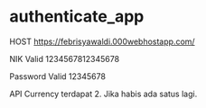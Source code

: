 # authenticate_app
HOST https://febrisyawaldi.000webhostapp.com/ <br>

NIK Valid
1234567812345678

Password Valid
12345678


API Currency terdapat 2.
Jika habis ada satus lagi.
